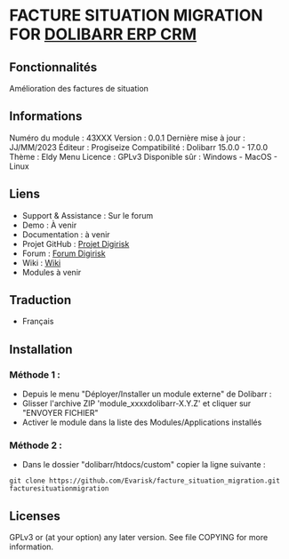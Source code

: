 # FACTURE SITUATION MIGRATION FOR [DOLIBARR ERP CRM](https://www.dolibarr.org)

## Fonctionnalités

Amélioration des factures de situation

## Informations

Numéro du module : 43XXX
Version : 0.0.1
Dernière mise à jour : JJ/MM/2023
Éditeur : Progiseize
Compatibilité : Dolibarr 15.0.0 - 17.0.0
Thème : Eldy Menu
Licence : GPLv3
Disponible sûr : Windows - MacOS - Linux

## Liens

- Support & Assistance : Sur le forum
- Demo : À venir
- Documentation : à venir
- Projet GitHub : [Projet Digirisk](https://github.com/progiseize/facture_situation_migration)
- Forum : [Forum Digirisk](https://www.dolibarr.fr/forum/t/gif-facture-de-situation/41868)
- Wiki : [Wiki](https://wiki.dolibarr.org/index.php?title=GIF_-_Facture_de_situation_2022)
- Modules à venir


## Traduction

- Français

## Installation

### Méthode 1 :

- Depuis le menu "Déployer/Installer un module externe" de Dolibarr :
- Glisser l'archive ZIP 'module_xxxxdolibarr-X.Y.Z' et cliquer sur "ENVOYER FICHIER"
- Activer le module dans la liste des Modules/Applications installés

### Méthode 2 :

- Dans le dossier "dolibarr/htdocs/custom" copier la ligne suivante :
```
git clone https://github.com/Evarisk/facture_situation_migration.git facturesituationmigration
```

## Licenses

GPLv3 or (at your option) any later version. See file COPYING for more information.
